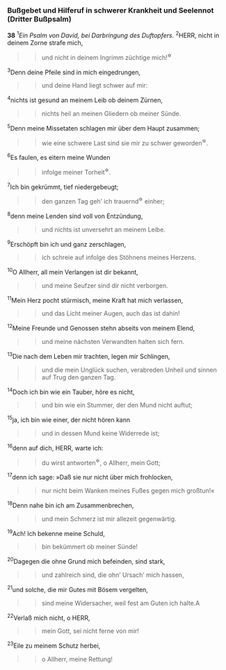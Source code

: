 ### Bußgebet und Hilferuf in schwerer Krankheit und Seelennot (Dritter Bußpsalm)

__38__
<sup>1</sup><em>Ein Psalm von David, bei Darbringung des Duftopfers.</em>
<sup>2</sup>HERR, nicht in deinem Zorne strafe mich,
<blockquote>
<blockquote>
und nicht in deinem Ingrimm züchtige mich!<sup title="vgl. 6,2">&#x2732;</sup>
</blockquote>
</blockquote>
<sup>3</sup>Denn deine Pfeile sind in mich eingedrungen,
<blockquote>
<blockquote>
und deine Hand liegt schwer auf mir:
</blockquote>
</blockquote>
<sup>4</sup>nichts ist gesund an meinem Leib ob deinem Zürnen,
<blockquote>
<blockquote>
nichts heil an meinen Gliedern ob meiner Sünde.
</blockquote>
</blockquote>
<sup>5</sup>Denn meine Missetaten schlagen mir über dem Haupt zusammen;
<blockquote>
<blockquote>
wie eine schwere Last sind sie mir zu schwer geworden<sup title="= erdrücken sie mich">&#x2732;</sup>.
</blockquote>
</blockquote>
<sup>6</sup>Es faulen, es eitern meine Wunden
<blockquote>
<blockquote>
infolge meiner Torheit<sup title="= Versündigung">&#x2732;</sup>.
</blockquote>
</blockquote>
<sup>7</sup>Ich bin gekrümmt, tief niedergebeugt;
<blockquote>
<blockquote>
den ganzen Tag geh’ ich trauernd<sup title="= im Trauergewand">&#x2732;</sup> einher;
</blockquote>
</blockquote>
<sup>8</sup>denn meine Lenden sind voll von Entzündung,
<blockquote>
<blockquote>
und nichts ist unversehrt an meinem Leibe.
</blockquote>
</blockquote>
<sup>9</sup>Erschöpft bin ich und ganz zerschlagen,
<blockquote>
<blockquote>
ich schreie auf infolge des Stöhnens meines Herzens.
</blockquote>
</blockquote>
<sup>10</sup>O Allherr, all mein Verlangen ist dir bekannt,
<blockquote>
<blockquote>
und meine Seufzer sind dir nicht verborgen.
</blockquote>
</blockquote>
<sup>11</sup>Mein Herz pocht stürmisch, meine Kraft hat mich verlassen,
<blockquote>
<blockquote>
und das Licht meiner Augen, auch das ist dahin!
</blockquote>
</blockquote>
<sup>12</sup>Meine Freunde und Genossen stehn abseits von meinem Elend,
<blockquote>
<blockquote>
und meine nächsten Verwandten halten sich fern.
</blockquote>
</blockquote>
<sup>13</sup>Die nach dem Leben mir trachten, legen mir Schlingen,
<blockquote>
<blockquote>
und die mein Unglück suchen, verabreden Unheil
und sinnen auf Trug den ganzen Tag.
</blockquote>
</blockquote>
<sup>14</sup>Doch ich bin wie ein Tauber, höre es nicht,
<blockquote>
<blockquote>
und bin wie ein Stummer, der den Mund nicht auftut;
</blockquote>
</blockquote>
<sup>15</sup>ja, ich bin wie einer, der nicht hören kann
<blockquote>
<blockquote>
und in dessen Mund keine Widerrede ist;
</blockquote>
</blockquote>
<sup>16</sup>denn auf dich, HERR, warte ich:
<blockquote>
<blockquote>
du wirst antworten<sup title="oder: mich erhören">&#x2732;</sup>, o Allherr, mein Gott;
</blockquote>
</blockquote>
<sup>17</sup>denn ich sage: »Daß sie nur nicht über mich frohlocken,
<blockquote>
<blockquote>
nur nicht beim Wanken meines Fußes gegen mich großtun!«
</blockquote>
</blockquote>
<sup>18</sup>Denn nahe bin ich am Zusammenbrechen,
<blockquote>
<blockquote>
und mein Schmerz ist mir allezeit gegenwärtig.
</blockquote>
</blockquote>
<sup>19</sup>Ach! Ich bekenne meine Schuld,
<blockquote>
<blockquote>
bin bekümmert ob meiner Sünde!
</blockquote>
</blockquote>
<sup>20</sup>Dagegen die ohne Grund mich befeinden, sind stark,
<blockquote>
<blockquote>
und zahlreich sind, die ohn’ Ursach’ mich hassen,
</blockquote>
</blockquote>
<sup>21</sup>und solche, die mir Gutes mit Bösem vergelten,
<blockquote>
<blockquote>
sind meine Widersacher, weil fest am Guten ich halte.<span data-param="f3_19_38_21A" class="fussnote">A</span>
</blockquote>
</blockquote>
<sup>22</sup>Verlaß mich nicht, o HERR,
<blockquote>
<blockquote>
mein Gott, sei nicht ferne von mir!
</blockquote>
</blockquote>
<sup>23</sup>Eile zu meinem Schutz herbei,
<blockquote>
<blockquote>
o Allherr, meine Rettung!
</blockquote>
</blockquote>